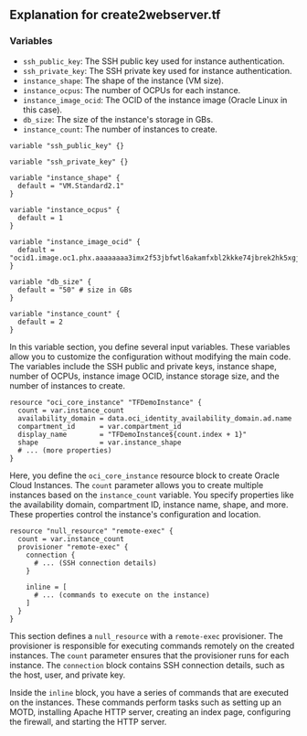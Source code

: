 
## Explanation for create2webserver.tf

### Variables

- `ssh_public_key`: The SSH public key used for instance authentication.
- `ssh_private_key`: The SSH private key used for instance authentication.
- `instance_shape`: The shape of the instance (VM size).
- `instance_ocpus`: The number of OCPUs for each instance.
- `instance_image_ocid`: The OCID of the instance image (Oracle Linux in this case).
- `db_size`: The size of the instance's storage in GBs.
- `instance_count`: The number of instances to create.

```hcl
variable "ssh_public_key" {}

variable "ssh_private_key" {}

variable "instance_shape" {
  default = "VM.Standard2.1"
}

variable "instance_ocpus" {
  default = 1
}

variable "instance_image_ocid" {
  default = "ocid1.image.oc1.phx.aaaaaaaa3imx2f53jbfwtl6akamfxbl2kkke74jbrek2hk5xgjvcgrw6v6fa"
}

variable "db_size" {
  default = "50" # size in GBs
}

variable "instance_count" {
  default = 2
}
```

In this variable section, you define several input variables. These variables allow you to customize the configuration without modifying the main code. The variables include the SSH public and private keys, instance shape, number of OCPUs, instance image OCID, instance storage size, and the number of instances to create.

```hcl
resource "oci_core_instance" "TFDemoInstance" {
  count = var.instance_count
  availability_domain = data.oci_identity_availability_domain.ad.name
  compartment_id      = var.compartment_id
  display_name        = "TFDemoInstance${count.index + 1}"
  shape               = var.instance_shape
  # ... (more properties)
}
```

Here, you define the `oci_core_instance` resource block to create Oracle Cloud Instances. The `count` parameter allows you to create multiple instances based on the `instance_count` variable. You specify properties like the availability domain, compartment ID, instance name, shape, and more. These properties control the instance's configuration and location.

```hcl
resource "null_resource" "remote-exec" {
  count = var.instance_count
  provisioner "remote-exec" {
    connection {
      # ... (SSH connection details)
    }

    inline = [
      # ... (commands to execute on the instance)
    ]
  }
}
```

This section defines a `null_resource` with a `remote-exec` provisioner. The provisioner is responsible for executing commands remotely on the created instances. The `count` parameter ensures that the provisioner runs for each instance. The `connection` block contains SSH connection details, such as the host, user, and private key.

Inside the `inline` block, you have a series of commands that are executed on the instances. These commands perform tasks such as setting up an MOTD, installing Apache HTTP server, creating an index page, configuring the firewall, and starting the HTTP server.
